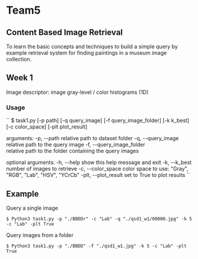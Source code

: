 # Team5 
## Content Based Image Retrieval
To learn the basic concepts and techniques to build a simple query by example
retrieval system for finding paintings in a museum image collection.

## Week 1

Image descriptor: image gray-level / color histograms (1D)

### Usage

``
$ task1.py [-p path] [-q query_image] [-f query_image_folder] [-k k_best] [-c color_space] [-plt plot_result]

arguments:
  -p, --path            relative path to dataset folder
  -q, --query_image     relative path to the query image
  -f, --query_image_folder  
                        relative path to the folder containing the query images

optional arguments:
  -h, --help            show this help message and exit
  -k, --k_best          number of images to retrieve
  -c, --color_space     color space to use: "Gray", "RGB", "Lab", "HSV", "YCrCb"
  -plt, --plot_result   set to True to plot results
``

## Example
Query a single image

``
$ Python3 task1.py -p "./BBDDr" -c "Lab" -q "./qsd1_w1/00000.jpg" -k 5 -c "Lab" -plt True
``

Query images from a folder

``
$ Python3 task1.py -p "./BBDD" -f "./qsd1_w1.jpg" -k 5 -c "Lab" -plt True
``